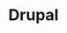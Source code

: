 ---
# This topic lives at
# https://digital.gov/topics/drupal

# Topic Title
title: "Drupal"

# description — keep it short and clear
summary: ""

# Weight
weight: 1

# For more information on managing topics,
# see https://github.com/GSA/digitalgov.gov/wiki/topics
---